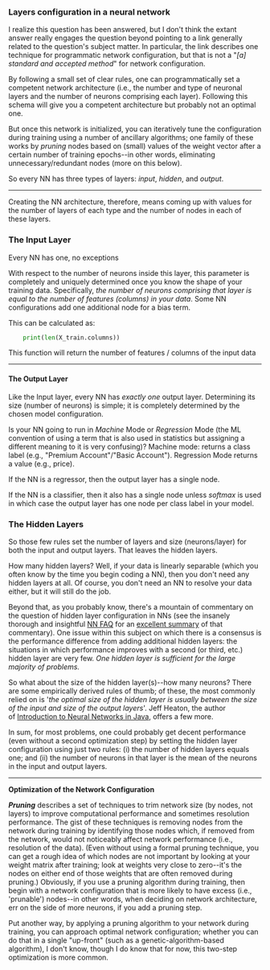 
### Layers configuration in a neural network 

I realize this question has been answered, but I don't think the extant answer really engages the question beyond pointing to a link generally related to the question's subject matter. In particular, the link describes one technique for programmatic network configuration, but that is not a "_[a] standard and accepted method_" for network configuration.

By following a small set of clear rules, one can programmatically set a competent network architecture (i.e., the number and type of neuronal layers and the number of neurons comprising each layer). Following this schema will give you a competent architecture but probably not an optimal one.

But once this network is initialized, you can iteratively tune the configuration during training using a number of ancillary algorithms; one family of these works by _pruning_ nodes based on (small) values of the weight vector after a certain number of training epochs--in other words, eliminating unnecessary/redundant nodes (more on this below).

So every NN has three types of layers: _input_, _hidden_, and _output_.

---

Creating the NN architecture, therefore, means coming up with values for the number of layers of each type and the number of nodes in each of these layers.

### **The Input Layer**

Every NN has one, no exceptions 

With respect to the number of neurons inside this layer, this parameter is completely and uniquely determined once you know the shape of your training data. Specifically, _the number of neurons comprising that layer is equal to the number of features (columns) in your data_. Some NN configurations add one additional node for a bias term.

This can be calculated as: 
```PYTHON 
	print(len(X_train.columns))
```

This function will return the number of features / columns of the input data

---

#### **The Output Layer**

Like the Input layer, every NN has _exactly one_ output layer. Determining its size (number of neurons) is simple; it is completely determined by the chosen model configuration.

Is your NN going to run in _Machine_ Mode or _Regression_ Mode (the ML convention of using a term that is also used in statistics but assigning a different meaning to it is very confusing)? Machine mode: returns a class label (e.g., "Premium Account"/"Basic Account"). Regression Mode returns a value (e.g., price).

If the NN is a regressor, then the output layer has a single node.

If the NN is a classifier, then it also has a single node unless _softmax_ is used in which case the output layer has one node per class label in your model.

### **The Hidden Layers**

So those few rules set the number of layers and size (neurons/layer) for both the input and output layers. That leaves the hidden layers.

How many hidden layers? 
Well, if your data is linearly separable (which you often know by the time you begin coding a NN),
then you don't need any hidden layers at all. Of course, you don't need an NN to resolve your data either, but it will still do the job.

Beyond that, as you probably know, there's a mountain of commentary on the question of hidden layer configuration in NNs (see the insanely thorough and insightful [NN FAQ](http://www.faqs.org/faqs/ai-faq/neural-nets/part1/preamble.html) for an [excellent summary](http://www.faqs.org/faqs/ai-faq/neural-nets/part1/preamble.html) of that commentary). One issue within this subject on which there is a consensus is the performance difference from adding additional hidden layers: the situations in which performance improves with a second (or third, etc.) hidden layer are very few. _One hidden layer is sufficient for the large majority of problems._

So what about the size of the hidden layer(s)--how many neurons? There are some empirically derived rules of thumb; of these, the most commonly relied on is '_the optimal size of the hidden layer is usually between the size of the input and size of the output layers_'. Jeff Heaton, the author of [Introduction to Neural Networks in Java](https://www.heatonresearch.com/book/), offers a few more.

In sum, for most problems, one could probably get decent performance (even without a second optimization step) by setting the hidden layer configuration using just two rules: (i) the number of hidden layers equals one; and (ii) the number of neurons in that layer is the mean of the neurons in the input and output layers. 

---

**Optimization of the Network Configuration**

_**Pruning**_ describes a set of techniques to trim network size (by nodes, not layers) to improve computational performance and sometimes resolution performance. The gist of these techniques is removing nodes from the network during training by identifying those nodes which, if removed from the network, would not noticeably affect network performance (i.e., resolution of the data). (Even without using a formal pruning technique, you can get a rough idea of which nodes are not important by looking at your weight matrix after training; look at weights very close to zero--it's the nodes on either end of those weights that are often removed during pruning.) Obviously, if you use a pruning algorithm during training, then begin with a network configuration that is more likely to have excess (i.e., 'prunable') nodes--in other words, when deciding on network architecture, err on the side of more neurons, if you add a pruning step.

Put another way, by applying a pruning algorithm to your network during training, you can approach optimal network configuration; whether you can do that in a single "up-front" (such as a genetic-algorithm-based algorithm), I don't know, though I do know that for now, this two-step optimization is more common.
